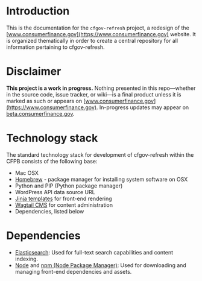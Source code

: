 # Introduction

This is the documentation for the `cfgov-refresh` project, a redesign of the [www.consumerfinance.gov](https://www.consumerfinance.gov) website. It is organized thematically in order to create a central repository for all information pertaining to cfgov-refresh.

# Disclaimer

**This project is a work in progress.** Nothing presented in this repo—whether in the source code, issue tracker, or wiki—is a final product unless it is marked as such or appears on [www.consumerfinance.gov](https://www.consumerfinance.gov). In-progress updates may appear on [beta.consumerfinance.gov](https://beta.consumerfinance.gov).

# Technology stack

The standard technology stack for development of cfgov-refresh within the CFPB consists of the following base:

- Mac OSX
- [Homebrew](https://brew.sh) - package manager for installing system software on OSX
- Python and PIP (Python package manager)
- WordPress API data source URL
- [Jinja templates](http://jinja.pocoo.org) for front-end rendering
- [Wagtail CMS](https://wagtail.io) for content administration
- Dependencies, listed below

# Dependencies

- [Elasticsearch](https://www.elastic.co):
  Used for full-text search capabilities and content indexing.
- [Node](http://nodejs.org) and [npm (Node Package Manager)](https://www.npmjs.com):
  Used for downloading and managing front-end dependencies and assets.
